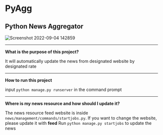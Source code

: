 # PyAgg
Python News Aggregator
---
![Screenshot 2022-09-04 142859](https://user-images.githubusercontent.com/105527191/188334305-73c9c1e9-f3d0-4a65-988c-fcb0a8849bee.jpg)

---
**What is the purpose of this project?**

It will automatically update the news from designated website by designated rate

---
**How to run this project**

input ```python manage.py runserver``` in the command prompt

---
**Where is my news resource and how should I update it?**

The news resource feed website is inside ```news/management/commands/startjobs.py```. If you want to change the website, please update it with **feed**
Run ```python manage.py startjobs``` to update the news
